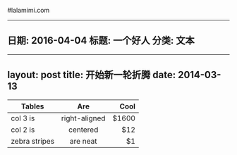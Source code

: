 #lalamimi.com

---
日期: 2016-04-04
标题: 一个好人 
分类: 文本
---

---
layout: post
title: 开始新一轮折腾
date:  2014-03-13
---

| Tables              | Are                  | Cool     |
| -------------       |:-------------:      |    -----:  |
| col 3 is             | right-aligned | $1600  |
| col 2 is             | centered         |   $12     |
| zebra stripes | are neat           |    $1      |
